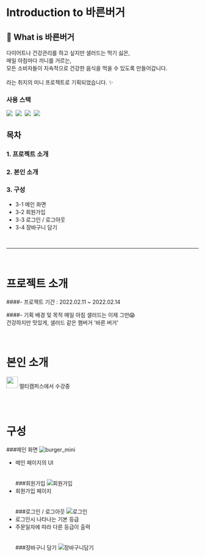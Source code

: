 # Introduction to 바른버거

## 🌱 What is 바른버거

다이어트나 건강관리를 하고 싶지만 샐러드는 먹기 싫은,<br>
매일 아침마다 끼니를 거르는,<br>
모든 소비자들이 지속적으로 건강한 음식을 먹을 수 있도록 만들어갑니다.
<br><br>라는 취지의 미니 프로젝트로 기획되었습니다. :sparkles:


### 사용 스택
 
<img src="https://img.shields.io/badge/react-61DAFB?style=for-the-badge&logo=react&logoColor=black">&nbsp;
<img src="https://img.shields.io/badge/javascript-F7DF1E?style=for-the-badge&logo=javascript&logoColor=black">&nbsp;
<img src="https://img.shields.io/badge/css-1572B6?style=for-the-badge&logo=css3&logoColor=white">&nbsp;
<img src="https://img.shields.io/badge/Spring-6DB33F?style=for-the-badge&logo=Spring&logoColor=white">



## 목차
### 1. 프로젝트 소개
### 2. 본인 소개
### 3. 구성
- 3-1 메인 화면
- 3-2 회원가입
- 3-3 로그인 / 로그아웃
- 3-4 장바구니 담기
<br>

***

<br>

# 프로젝트 소개
####- 프로젝트 기간 : 2022.02.11 ~ 2022.02.14 

####- 기획 배경 및 목적
매일 아침 샐러드는 이제 그만😱
<br>건강하지만 맛있게, 샐러드 같은 햄버거 '바른 버거'
<br><br><br>
# 본인 소개

[<img width="30" src="https://user-images.githubusercontent.com/74857433/114282246-b567cb80-9a7d-11eb-9bfe-8982f04e1cfc.png" />](https://github.com/jayPark14) 멀티캠퍼스에서 수강중



<br><br>
# 구성
###메인 화면
![burger_mini](https://user-images.githubusercontent.com/100342241/159518342-b72e7282-d9ce-45a2-b7b1-ca6c784072fb.gif)
- 메인 페이지의 UI
<br><br><br>
###회원가입
![회원가입](https://user-images.githubusercontent.com/100342241/159522430-d9b337e4-1e26-4a31-a452-018b08928fe6.gif)
- 회원가입 페이지
<br><br><br>
###로그인 / 로그아웃
![로그인](https://user-images.githubusercontent.com/100342241/159522674-c59a4661-b1bc-43f2-890c-a303b377d916.gif)
- 로그인시 나타나는 기본 등급
- 주문일자에 따라 다른 등급이 출력
<br><br><br>
###장바구니 담기
![장바구니담기](https://user-images.githubusercontent.com/100342241/159598905-656425eb-12c9-433b-806d-ef0d062bffae.gif)
